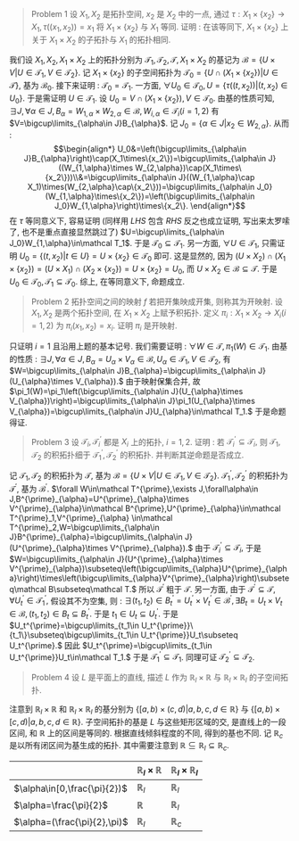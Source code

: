 > Problem 1 设 $X_1,X_2$ 是拓扑空间, $x_2$ 是 $X_2$ 中的一点, 通过 $\tau:X_1\times\{x_2\}\to X_1,\tau((x_1,x_2))=x_1$ 将 $X_1\times\{x_2\}$ 与 $X_1$ 等同. 证明 : 在该等同下, $X_1\times\{x_2\}$ 上关于 $X_1\times X_2$ 的子拓扑与 $X_1$ 的拓扑相同.

我们设 $X_1,X_2,X_1\times X_2$ 上的拓扑分别为 $\mathcal T_1,\mathcal T_2,\mathcal T,X_1\times X_2$ 的基记为 $\mathcal B=\{U\times V|U\in\mathcal T_1,V\in\mathcal T_2\}$. 记 $X_1\times\{x_2\}$ 的子空间拓扑为 $\mathcal T_0=\{U\cap(X_1\times\{x_2\})|U\in\mathcal T\},$ 基为 $\mathcal B_0$. 接下来证明 : $\mathcal T_0=\mathcal T_1$.
一方面, $\forall U_0\in\mathcal T_0,U=\{\tau((t,x_2))|(t,x_2)\in U_0\}.$ 于是需证明 $U\in\mathcal T_1.$ 设 $U_0=V\cap(X_1\times\{x_2\}),V\in\mathcal T_0.$ 由基的性质可知, $\exists J,\forall\alpha\in J,B_{\alpha}=W_{1,\alpha}\times W_{2,\alpha}\in\mathcal B,W_{i,\alpha}\in\mathcal T_i(i=1,2)$ 有 $V=\bigcup\limits_{\alpha\in J}B_{\alpha}$. 
记 $J_0=\{\alpha\in J|x_2\in W_{2,\alpha}\}$. 从而 : 
$$\begin{align*}
U_0&=\left(\bigcup\limits_{\alpha\in J}B_{\alpha}\right)\cap(X_1\times\{x_2\})=\bigcup\limits_{\alpha\in J}((W_{1,\alpha}\times W_{2,\alpha})\cap(X_1\times\{x_2\}))\\&=\bigcup\limits_{\alpha\in J}((W_{1,\alpha}\cap X_1)\times(W_{2,\alpha}\cap\{x_2\}))=\bigcup\limits_{\alpha\in J_0}(W_{1,\alpha}\times\{x_2\})=\left(\bigcup\limits_{\alpha\in J_0}W_{1,\alpha}\right)\times\{x_2\}.
\end{align*}$$
在 $\tau$ 等同意义下, 容易证明 (同样用 $LHS$ 包含 $RHS$ 反之也成立证明, 写出来太罗嗦了, 也不是重点直接显然跳过了) $U=\bigcup\limits_{\alpha\in J_0}W_{1,\alpha}\in\mathcal T_1$. 于是 $\mathcal T_0\subseteq\mathcal T_1$.
另一方面, $\forall U\in\mathcal T_1,$ 只需证明 $U_0=\{(t,x_2)|t\in U\}=U\times\{x_2\}\in\mathcal T_0$ 即可. 这是显然的, 因为 $(U\times X_2)\cap(X_1\times\{x_2\})=(U\times X_1)\cap(X_2\times\{x_2\})=U\times\{x_2\}=U_0,$ 而 $U\times X_2\in\mathcal B\subseteq\mathcal T$. 于是 $U_0\in\mathcal T_0,\mathcal T_1\subseteq\mathcal T_0.$ 
综上, 在等同意义下, 命题成立.

> Problem 2 拓扑空间之间的映射 $f$ 若把开集映成开集, 则称其为开映射. 设 $X_1,X_2$ 是两个拓扑空间, 在 $X_1\times X_2$ 上赋予积拓扑. 定义 $\pi_i:X_1\times X_2\to X_i(i=1,2)$ 为 $\pi_i(x_1,x_2)=x_i.$ 证明 $\pi_i$ 是开映射.

只证明 $i=1$ 且沿用上题的基本记号. 我们需要证明 : $\forall W\in \mathcal T,\pi_1(W)\in\mathcal T_1.$
由基的性质 : $\exists J,\forall\alpha\in J,B_{\alpha}=U_{\alpha}\times V_{\alpha}\in\mathcal B,U_{\alpha}\in\mathcal T_1,V\in\mathcal T_2,$ 有 $W=\bigcup\limits_{\alpha\in J}B_{\alpha}=\bigcup\limits_{\alpha\in J}(U_{\alpha}\times V_{\alpha}).$
由于映射保集合并, 故 $\pi_1(W)=\pi_1\left(\bigcup\limits_{\alpha\in J}(U_{\alpha}\times V_{\alpha})\right)=\bigcup\limits_{\alpha\in J}\pi_1(U_{\alpha}\times V_{\alpha})=\bigcup\limits_{\alpha\in J}U_{\alpha}\in\mathcal T_1.$ 于是命题得证.

> Problem 3 设 $\mathcal T_i,\mathcal T^{\prime}_i$ 都是 $X_i$ 上的拓扑, $i=1,2.$ 证明 : 若 $\mathcal T^{\prime}_i\subseteq\mathcal T_i,$ 则 $\mathcal T_1,\mathcal T_2$ 的积拓扑细于 $\mathcal T^{\prime}_1,\mathcal T^{\prime}_2$ 的积拓扑. 并判断其逆命题是否成立.

记 $\mathcal T_1,\mathcal T_2$ 的积拓扑为 $\mathcal T$, 基为 $\mathcal B=\{U\times V|U\in\mathcal T_1,V\in\mathcal T_2\}$. $\mathcal T^{\prime}_1,\mathcal T^{\prime}_2$ 的积拓扑为 $\mathcal T^{\prime}$, 基为 $\mathcal B^{\prime}$.
$\forall W\in\mathcal T^{\prime},\exists J,\forall\alpha\in J,B^{\prime}_{\alpha}=U^{\prime}_{\alpha}\times V^{\prime}_{\alpha}\in\mathcal B^{\prime},U^{\prime}_{\alpha}\in\mathcal T^{\prime}_1,V^{\prime}_{\alpha} \in\mathcal T^{\prime}_2,W=\bigcup\limits_{\alpha\in J}B^{\prime}_{\alpha}=\bigcup\limits_{\alpha\in J}(U^{\prime}_{\alpha}\times V^{\prime}_{\alpha}).$ 由于 $\mathcal T^{\prime}_i\subseteq\mathcal T_i,$ 于是 $W=\bigcup\limits_{\alpha\in J}(U^{\prime}_{\alpha}\times V^{\prime}_{\alpha})\subseteq\left(\bigcup\limits_{\alpha}U^{\prime}_{\alpha}\right)\times\left(\bigcup\limits_{\alpha}V^{\prime}_{\alpha}\right)\subseteq\mathcal B\subseteq\mathcal T.$ 所以 $\mathcal T^{\prime}$ 粗于 $\mathcal T.$
另一方面, 由于 $\mathcal T^{\prime}\subseteq\mathcal T,$ $\forall U_t^{\prime}\in\mathcal T_1^{\prime},$ 假设其不为空集, 则 :  $\exists(t_1,t_2)\in B^{\prime}_t=U^{\prime}_t\times V^{\prime}_t\in\mathcal B^{\prime},\exists B_t=U_t\times V_t\in\mathcal B,(t_1,t_2)\in B_t\subseteq B^{\prime}_t$. 于是 $t_1\in U_t\subseteq U_t^{\prime}$. 于是 $U_t^{\prime}=\bigcup\limits_{t_1\in U_t^{\prime}}\{t_1\}\subseteq\bigcup\limits_{t_1\in U_t^{\prime}}U_t\subseteq U_t^{\prime}.$ 因此 $U_t^{\prime}=\bigcup\limits_{t_1\in U_t^{\prime}}U_t\in\mathcal T_1.$ 于是 $\mathcal T_1^{\prime}\subseteq\mathcal T_1$. 同理可证 $\mathcal T_2^{\prime}\subseteq\mathcal T_2$.

> Problem 4 设 $L$ 是平面上的直线, 描述 $L$ 作为 $\mathbb R_l\times\mathbb R$ 与 $\mathbb R_l\times\mathbb R_l$ 的子空间拓扑.

注意到 $\mathbb R_l\times\mathbb R$ 和 $\mathbb R_l\times\mathbb R_l$ 的基分别为 $\{[a,b)\times(c,d)|a,b,c,d\in\mathbb R\}$ 与 $\{[a,b)\times[c,d)|a,b,c,d\in\mathbb R\}$. 子空间拓扑的基是 $L$ 与这些矩形区域的交, 是直线上的一段区间, 和 $\mathbb R$ 上的区间是等同的. 根据直线倾斜程度的不同, 得到的基也不同. 记 $\mathbb R_c$ 是以所有闭区间为基生成的拓扑. 
其中需要注意到 $\mathbb R\subseteq\mathbb R_l\subseteq\mathbb R_c$.

|                              | $\mathbb R_l\times\mathbb R$ | $\mathbb R_l\times\mathbb R_l$ |
| ---------------------------- | ---------------------------- | ------------------------------ |
| $\alpha\in[0,\frac{\pi}{2})$ | $\mathbb R_l$                | $\mathbb R_l$                  |
| $\alpha=\frac{\pi}{2}$       | $\mathbb R$                  | $\mathbb R_l$                  |
| $\alpha=(\frac{\pi}{2},\pi)$ | $\mathbb R_l$                | $\mathbb R_c$                  |
